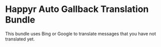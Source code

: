 # Happyr Auto Gallback Translation Bundle

This bundle uses Bing or Google to translate messages that you have not translated yet. 